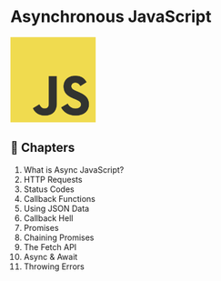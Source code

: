 # Asynchronous JavaScript

<p float="left">
  <a href="https://developer.mozilla.org/en-US/docs/Learn/JavaScript/Asynchronous"><img src="./chapter_12/public/js-logo.png" alt="JavaScript" width="150"></a>
</p>

## 📖 Chapters

1. What is Async JavaScript?
1. HTTP Requests
1. Status Codes
1. Callback Functions
1. Using JSON Data
1. Callback Hell
1. Promises
1. Chaining Promises
1. The Fetch API
1. Async & Await
1. Throwing Errors
